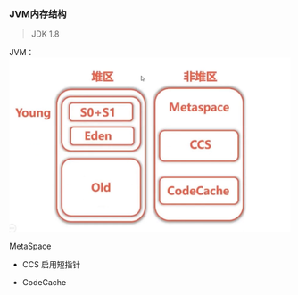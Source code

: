 ### JVM内存结构

> JDK 1.8



JVM：
![1546692149132](assets/1546692149132.png)

MetaSpace

- CCS 启用短指针

- CodeCache 

